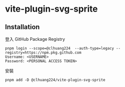 # vite-plugin-svg-sprite

## Installation

登入 GitHub Package Registry
```
pnpm login --scope=@clhuang224  --auth-type=legacy --registry=https://npm.pkg.github.com
Username: <USERNAME>
Password: <PERSONAL ACCESS TOKEN>
```

安裝
```
pnpm add -D @clhuang224/vite-plugin-svg-sprite
```
